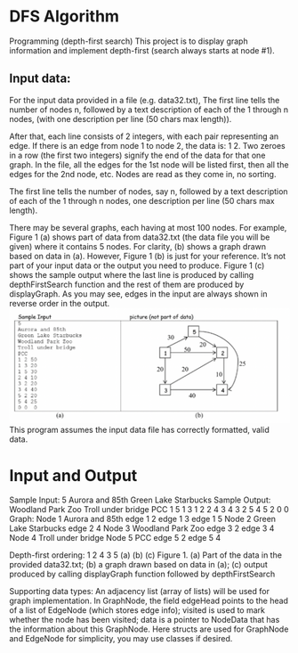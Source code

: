 # DFS Algorithm
Programming (depth-first search) This project is to display graph information and implement depth-first (search always starts at node #1).

## Input data: 
For the input data provided in a file (e.g. data32.txt), 
The first line tells the number of nodes n, followed by a text description of each of the 1 through n nodes, (with one description per line (50 chars max length)).

After that, each line consists of 2 integers, with each pair representing an edge. If there is an edge from node 1 to node 2, the data is: 1 2. 
Two zeroes in a row (the first two integers) signify the end of the data for that one graph. 
In the file, all the edges for the 1st node will be listed first, then all the edges for the 2nd node, etc. Nodes are read as they come in, no sorting.

The first line tells the number of nodes, say n, followed by a text description of each of the 1 through n nodes, one description per line (50 chars max length).

There may be several graphs, each having at most 100 nodes. 
For example, Figure 1 (a) shows part of data from data32.txt (the data file you will be given) where it contains 5 nodes. 
For clarity, (b) shows a graph drawn based on data in (a). However, Figure 1 (b) is just for your reference. It’s not part of your input data or the output you need to produce. 
Figure 1 (c) shows the sample output where the last line is produced by calling depthFirstSearch function and the rest of them are produced by displayGraph. As you may see, edges in the input are always shown in reverse order in the output.
![alt text](https://github.com/Zach-Shim/algorithms/blob/master/DFS/sample_data.png)
This program assumes the input data file has correctly formatted, valid data.

# Input and Output
Sample Input: 5 Aurora and 85th Green Lake Starbucks
Sample Output: Woodland Park Zoo Troll under bridge PCC 1 5 1 3 1 2 2 4 3 4 3 2 5 4 5 2 0 0 Graph: Node 1 Aurora and 85th edge 1 2 edge 1 3 edge 1 5 Node 2 Green Lake Starbucks edge 2 4 Node 3 Woodland Park Zoo edge 3 2 edge 3 4 Node 4 Troll under bridge Node 5 PCC edge 5 2 edge 5 4

Depth-first ordering: 1 2 4 3 5 (a) (b) (c) Figure 1. (a) Part of the data in the provided data32.txt; (b) a graph drawn based on data in (a); (c) output produced by calling displayGraph function followed by depthFirstSearch

Supporting data types: An adjacency list (array of lists) will be used for graph implementation. In GraphNode, the field edgeHead points to the head of a list of EdgeNode (which stores edge info); visited is used to mark whether the node has been visited; data is a pointer to NodeData that has the information about this GraphNode. 
Here structs are used for GraphNode and EdgeNode for simplicity, you may use classes if desired.
